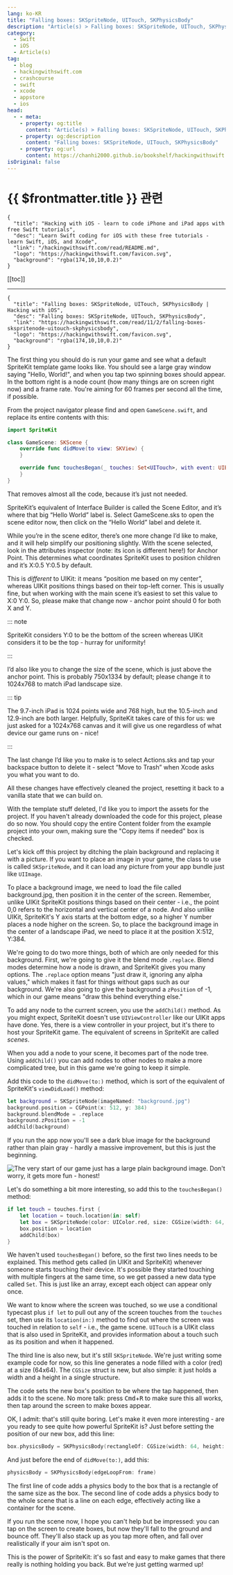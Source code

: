 ```yaml
---
lang: ko-KR
title: "Falling boxes: SKSpriteNode, UITouch, SKPhysicsBody"
description: "Article(s) > Falling boxes: SKSpriteNode, UITouch, SKPhysicsBody"
category:
  - Swift
  - iOS
  - Article(s)
tag: 
  - blog
  - hackingwithswift.com
  - crashcourse
  - swift
  - xcode
  - appstore
  - ios  
head:
  - - meta:
    - property: og:title
      content: "Article(s) > Falling boxes: SKSpriteNode, UITouch, SKPhysicsBody"
    - property: og:description
      content: "Falling boxes: SKSpriteNode, UITouch, SKPhysicsBody"
    - property: og:url
      content: https://chanhi2000.github.io/bookshelf/hackingwithswift.com/read/11/02-falling-boxes-skspritenode-uitouch-skphysicsbody.html
isOriginal: false
---
```


# {{ $frontmatter.title }} 관련

```component VPCard
{
  "title": "Hacking with iOS - learn to code iPhone and iPad apps with free Swift tutorials",
  "desc": "Learn Swift coding for iOS with these free tutorials - learn Swift, iOS, and Xcode",
  "link": "/hackingwithswift.com/read/README.md",
  "logo": "https://hackingwithswift.com/favicon.svg",
  "background": "rgba(174,10,10,0.2)"
}
```

[[toc]]

---

```component VPCard
{
  "title": "Falling boxes: SKSpriteNode, UITouch, SKPhysicsBody | Hacking with iOS",
  "desc": "Falling boxes: SKSpriteNode, UITouch, SKPhysicsBody",
  "link": "https://hackingwithswift.com/read/11/2/falling-boxes-skspritenode-uitouch-skphysicsbody",
  "logo": "https://hackingwithswift.com/favicon.svg",
  "background": "rgba(174,10,10,0.2)"
}
```

<VidStack src="youtube/f1Bf1ORCLb4" />

The first thing you should do is run your game and see what a default SpriteKit template game looks like. You should see a large gray window saying "Hello, World!", and when you tap two spinning boxes should appear. In the bottom right is a node count (how many things are on screen right now) and a frame rate. You're aiming for 60 frames per second all the time, if possible.

From the project navigator please find and open <FontIcon icon="fa-brands fa-swift"/>`GameScene.swift`, and replace its entire contents with this:

```swift
import SpriteKit

class GameScene: SKScene {
    override func didMove(to view: SKView) {
    }

    override func touchesBegan(_ touches: Set<UITouch>, with event: UIEvent?) {
    }
}
```

That removes almost all the code, because it’s just not needed. 

SpriteKit’s equivalent of Interface Builder is called the Scene Editor, and it’s where that big “Hello World” label is. Select GameScene.sks to open the scene editor now, then click on the “Hello World” label and delete it.

While you’re in the scene editor, there’s one more change I’d like to make, and it will help simplify our positioning slightly. With the scene selected, look in the attributes inspector (note: its icon is different here!) for Anchor Point. This determines what coordinates SpriteKit uses to position children and it’s X:0.5 Y:0.5 by default.

This is *different* to UIKit: it means “position me based on my center”, whereas UIKit positions things based on their top-left corner. This is usually fine, but when working with the main scene it’s easiest to set this value to X:0 Y:0. So, please make that change now - anchor point should 0 for both X and Y.

::: note

SpriteKit considers Y:0 to be the bottom of the screen whereas UIKit considers it to be the top - hurray for uniformity!

:::

I’d also like you to change the size of the scene, which is just above the anchor point. This is probably 750x1334 by default; please change it to 1024x768 to match iPad landscape size.

::: tip

The 9.7-inch iPad is 1024 points wide and 768 high, but the 10.5-inch and 12.9-inch are both larger. Helpfully, SpriteKit takes care of this for us: we just asked for a 1024x768 canvas and it will give us one regardless of what device our game runs on - nice!

:::

The last change I’d like you to make is to select Actions.sks and tap your backspace button to delete it - select “Move to Trash” when Xcode asks you what you want to do.

All these changes have effectively cleaned the project, resetting it back to a vanilla state that we can build on.

With the template stuff deleted, I'd like you to import the assets for the project. If you haven't already downloaded the code for this project, please do so now. You should copy the entire Content folder from the example project into your own, making sure the "Copy items if needed" box is checked.

Let's kick off this project by ditching the plain background and replacing it with a picture. If you want to place an image in your game, the class to use is called `SKSpriteNode`, and it can load any picture from your app bundle just like `UIImage`.

To place a background image, we need to load the file called background.jpg, then position it in the center of the screen. Remember, unlike UIKit SpriteKit positions things based on their center - i.e., the point 0,0 refers to the horizontal and vertical center of a node. And also unlike UIKit, SpriteKit's Y axis starts at the bottom edge, so a higher Y number places a node higher on the screen. So, to place the background image in the center of a landscape iPad, we need to place it at the position X:512, Y:384.

We're going to do two more things, both of which are only needed for this background. First, we're going to give it the blend mode `.replace`. Blend modes determine how a node is drawn, and SpriteKit gives you many options. The `.replace` option means "just draw it, ignoring any alpha values," which makes it fast for things without gaps such as our background. We're also going to give the background a `zPosition` of -1, which in our game means "draw this behind everything else."

To add any node to the current screen, you use the `addChild()` method. As you might expect, SpriteKit doesn't use `UIViewController` like our UIKit apps have done. Yes, there is a view controller in your project, but it's there to host your SpriteKit game. The equivalent of screens in SpriteKit are called *scenes*.

When you add a node to your scene, it becomes part of the node tree. Using `addChild()` you can add nodes to other nodes to make a more complicated tree, but in this game we're going to keep it simple.

Add this code to the `didMove(to:)` method, which is sort of the equivalent of SpriteKit's `viewDidLoad()` method:

```swift
let background = SKSpriteNode(imageNamed: "background.jpg")
background.position = CGPoint(x: 512, y: 384)
background.blendMode = .replace
background.zPosition = -1
addChild(background)
```

If you run the app now you'll see a dark blue image for the background rather than plain gray - hardly a massive improvement, but this is just the beginning.

![The very start of our game just has a large plain background image. Don't worry, it gets more fun - honest!](https://hackingwithswift.com/img/books/hws/11-1@2x.png)

Let's do something a bit more interesting, so add this to the `touchesBegan()` method:

```swift
if let touch = touches.first {
    let location = touch.location(in: self)
    let box = SKSpriteNode(color: UIColor.red, size: CGSize(width: 64, height: 64))
    box.position = location
    addChild(box)
}
```

We haven't used `touchesBegan()` before, so the first two lines needs to be explained. This method gets called (in UIKit and SpriteKit) whenever someone starts touching their device. It's possible they started touching with multiple fingers at the same time, so we get passed a new data type called `Set`. This is just like an array, except each object can appear only once.

We want to know where the screen was touched, so we use a conditional typecast plus `if let` to pull out any of the screen touches from the `touches` set, then use its `location(in:)` method to find out where the screen was touched in relation to `self` - i.e., the game scene. `UITouch` is a UIKit class that is also used in SpriteKit, and provides information about a touch such as its position and when it happened.

The third line is also new, but it's still `SKSpriteNode`. We're just writing some example code for now, so this line generates a node filled with a color (red) at a size (64x64). The `CGSize` struct is new, but also simple: it just holds a width and a height in a single structure.

The code sets the new box's position to be where the tap happened, then adds it to the scene. No more talk: press <kbd>Cmd</kbd>+<kbd>R</kbd> to make sure this all works, then tap around the screen to make boxes appear.

OK, I admit: that's still quite boring. Let's make it even more interesting - are you ready to see quite how powerful SpriteKit is? Just before setting the position of our new box, add this line:

```swift
box.physicsBody = SKPhysicsBody(rectangleOf: CGSize(width: 64, height: 64))
```

And just before the end of `didMove(to:)`, add this:

```swift
physicsBody = SKPhysicsBody(edgeLoopFrom: frame)
```

The first line of code adds a physics body to the box that is a rectangle of the same size as the box. The second line of code adds a physics body to the whole scene that is a line on each edge, effectively acting like a container for the scene.

If you run the scene now, I hope you can't help but be impressed: you can tap on the screen to create boxes, but now they'll fall to the ground and bounce off. They'll also stack up as you tap more often, and fall over realistically if your aim isn't spot on.

This is the power of SpriteKit: it's so fast and easy to make games that there really is nothing holding you back. But we're just getting warmed up!

